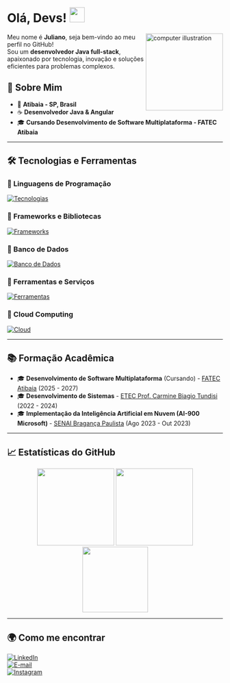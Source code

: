 # Olá, Devs! <img src="https://media.giphy.com/media/hvRJCLFzcasrR4ia7z/giphy.gif" width="35">

<img src="https://raw.githubusercontent.com/MicaelliMedeiros/micaellimedeiros/master/image/computer-illustration.png" alt="computer illustration" width="180px" align="right">

Meu nome é **Juliano**, seja bem-vindo ao meu perfil no GitHub!  
Sou um **desenvolvedor Java full-stack**, apaixonado por tecnologia, inovação e soluções eficientes para problemas complexos.  

## 🚀 Sobre Mim  

- 📍 **Atibaia - SP, Brasil**  
- ☕ **Desenvolvedor Java & Angular**  
- 🎓 **Cursando Desenvolvimento de Software Multiplataforma - FATEC Atibaia**  

---

## 🛠️ Tecnologias e Ferramentas  

### 🔹 Linguagens de Programação  
[<img src="https://skillicons.dev/icons?i=html,css,js,ts,java,cpp" alt="Tecnologias">](#)

### 🔹 Frameworks e Bibliotecas  
[<img src="https://skillicons.dev/icons?i=angular,spring,thymeleaf" alt="Frameworks">](#)

### 🔹 Banco de Dados  
[<img src="https://skillicons.dev/icons?i=firebase,mysql,postgresql" alt="Banco de Dados">](#)

### 🔹 Ferramentas e Serviços  
[<img src="https://skillicons.dev/icons?i=docker,postman,git,vscode,jetbrains" alt="Ferramentas">](#)

### 🔹 Cloud Computing  
[<img src="https://skillicons.dev/icons?i=azure,render" alt="Cloud">](#)

---

## 📚 Formação Acadêmica  

- 🎓 **Desenvolvimento de Software Multiplataforma** (Cursando) - [FATEC Atibaia](https://fatecatibaia.edu.br/) (2025 - 2027)  
- 🎓 **Desenvolvimento de Sistemas** - [ETEC Prof. Carmine Biagio Tundisi](https://etec.carmine/) (2022 - 2024)  
- 🎓 **Implementação da Inteligência Artificial em Nuvem (AI-900 Microsoft)** - [SENAI Bragança Paulista](https://senai-sp.br/) (Ago 2023 - Out 2023)  

---

## 📈 Estatísticas do GitHub  

<p align="center">
  <img height="180px" src="https://github-readme-stats.vercel.app/api/top-langs/?username=sntooosk&layout=compact&langs_count=7&theme=radical"/>
  <img height="180px" src="https://github-readme-stats.vercel.app/api/?username=sntooosk&show_icons=true&include_all_commits=true&theme=radical"/>
  <img height="153px" src="http://github-readme-streak-stats.herokuapp.com/?user=sntooosk&theme=radical"/>
</p>

---

## 🌍 Como me encontrar  

[<img src="https://img.shields.io/badge/-LinkedIn-%230077B5?style=for-the-badge&logo=linkedin&logoColor=white" alt="LinkedIn">](https://www.linkedin.com/in/sntooosk)  
[<img src="https://img.shields.io/badge/-Email-%23D14836?style=for-the-badge&logo=gmail&logoColor=white" alt="E-mail">](mailto:Juliano.santos88@icloud.com)  
[<img src="https://img.shields.io/badge/-Instagram-%23E4405F?style=for-the-badge&logo=instagram&logoColor=white" alt="Instagram">](https://instagram.com/sntooosk)  